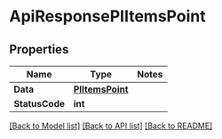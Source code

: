 # ApiResponsePIItemsPoint

## Properties
Name | Type | Notes
------------ | ------------- | -------------
**Data** | **[**PIItemsPoint**](../Model/PIItemsPoint.md)**
**StatusCode** | **int**

[[Back to Model list]](../../README.md#documentation-for-models) [[Back to API list]](../../README.md#documentation-for-api-endpoints) [[Back to README]](../../README.md)

